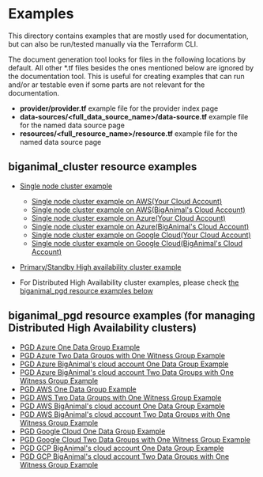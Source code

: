 # Examples

This directory contains examples that are mostly used for documentation, but can also be run/tested manually via the Terraform CLI.

The document generation tool looks for files in the following locations by default. All other *.tf files besides the ones mentioned below are ignored by the documentation tool. This is useful for creating examples that can run and/or ar testable even if some parts are not relevant for the documentation.

* **provider/provider.tf** example file for the provider index page
* **data-sources/<full_data_source_name>/data-source.tf** example file for the named data source page
* **resources/<full_resource_name>/resource.tf** example file for the named data source page

## biganimal_cluster resource examples
* [Single node cluster example](./resources/biganimal_cluster/single_node/resource.tf)
  * [Single node cluster example on AWS(Your Cloud Account)](./resources/biganimal_cluster/single_node/aws/resource.tf)
  * [Single node cluster example on AWS(BigAnimal's Cloud Account)](./resources/biganimal_cluster/single_node/bah_aws/resource.tf)
  * [Single node cluster example on Azure(Your Cloud Account)](./resources/biganimal_cluster/single_node/azure/resource.tf)
  * [Single node cluster example on Azure(BigAnimal's Cloud Account)](./resources/biganimal_cluster/single_node/bah_azure/resource.tf)
  * [Single node cluster example on Google Cloud(Your Cloud Account)](./resources/biganimal_cluster/single_node/gcp/resource.tf)
  * [Single node cluster example on Google Cloud(BigAnimal's Cloud Account)](./resources/biganimal_cluster/single_node/bah_gcp/resource.tf)

* [Primary/Standby High availability cluster example](./resources/biganimal_cluster/ha/resource.tf)
* For Distributed High Availability cluster examples, please check [the biganimal_pgd resource examples below](#biganimal_pgd-resource-examples-for-managing-distributed-high-availability-clusters)

## biganimal_pgd resource examples (for managing Distributed High Availability clusters)

* [PGD Azure One Data Group Example](./resources/biganimal_pgd/azure/data_group/resource.tf)
* [PGD Azure Two Data Groups with One Witness Group Example](./resources/biganimal_pgd/azure/data_groups_with_witness_group/resource.tf)
* [PGD Azure BigAnimal's cloud account One Data Group Example](./resources/biganimal_pgd/azure/bah_data_group/resource.tf)
* [PGD Azure BigAnimal's cloud account Two Data Groups with One Witness Group Example](./resources/biganimal_pgd/azure/bah_data_groups_with_witness_group/resource.tf)
* [PGD AWS One Data Group Example](./resources/biganimal_pgd/aws/data_group/resource.tf)
* [PGD AWS Two Data Groups with One Witness Group Example](./resources/biganimal_pgd/aws/data_groups_with_witness_group/resource.tf)
* [PGD AWS BigAnimal's cloud account One Data Group Example](./resources/biganimal_pgd/aws/bah_data_group/resource.tf)
* [PGD AWS BigAnimal's cloud account Two Data Groups with One Witness Group Example](./resources/biganimal_pgd/aws/bah_data_groups_with_witness_group/resource.tf)
* [PGD Google Cloud One Data Group Example](./resources/biganimal_pgd/gcp/data_group/resource.tf)
* [PGD Google Cloud Two Data Groups with One Witness Group Example](./resources/biganimal_pgd/gcp/data_groups_with_witness_group/resource.tf)
* [PGD GCP BigAnimal's cloud account One Data Group Example](./resources/biganimal_pgd/gcp/bah_data_group/resource.tf)
* [PGD GCP BigAnimal's cloud account Two Data Groups with One Witness Group Example](./resources/biganimal_pgd/gcp/bah_data_groups_with_witness_group/resource.tf)
